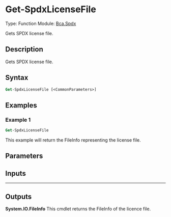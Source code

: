 # Get-SpdxLicenseFile
Type: Function
Module: [Bca.Spdx](../ReadMe.md)

Gets SPDX license file.
## Description
Gets SPDX license file.
## Syntax
```ps
Get-SpdxLicenseFile [<CommonParameters>]
```
## Examples
### Example 1
```ps
Get-SpdxLicenseFile
```
This example will return the FileInfo representing the license file.
## Parameters
## Inputs
****

## Outputs
**System.IO.FileInfo**
This cmdlet returns the FileInfo of the licence file.
